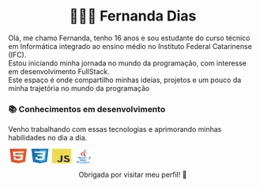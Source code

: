 <h1 align="center">👩🏻‍💻 Fernanda Dias</h1>

<p>
Olá, me chamo Fernanda, tenho 16 anos e sou estudante do curso técnico em Informática integrado ao ensino médio no Instituto Federal Catarinense (IFC). <br>
Estou iniciando minha jornada no mundo da programação, com interesse em desenvolvimento FullStack. <br>
Este espaço é onde compartilho minhas ideias, projetos e um pouco da minha trajetória no mundo da programação
</p>

### 📚 Conhecimentos em desenvolvimento  
Venho trabalhando com essas tecnologias e aprimorando minhas habilidades no dia a dia.
<div style="display: inline_block">
  <img 
    align="center" 
    alt="HTML" 
    height="30" 
    width="40" 
    src="https://raw.githubusercontent.com/devicons/devicon/master/icons/html5/html5-original.svg"
  >
  <img 
    align="center" 
    alt="CSS" 
    height="30" 
    width="40" 
    src="https://raw.githubusercontent.com/devicons/devicon/master/icons/css3/css3-original.svg"
  >
  <img 
    align="center" 
    alt="JavaScript" 
    height="30" 
    width="40" 
    src="https://raw.githubusercontent.com/devicons/devicon/master/icons/javascript/javascript-original.svg"
  >
  <img 
    align="center" 
    alt="Java" 
    height="30" 
    width="40" 
    src="https://raw.githubusercontent.com/devicons/devicon/master/icons/java/java-original.svg"
  >
</div>

<p align="center">
  Obrigada por visitar meu perfil! 🌟
</p>


